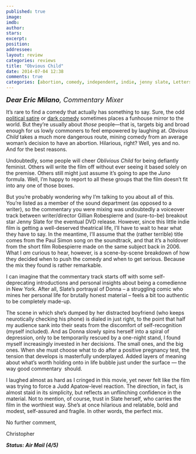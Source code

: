 ```yaml
---
published: true
image: 
imdb: 
author:  
stars: 
excerpt: 
position: 
addressee: 
layout: review
categories: reviews
title: "Obvious Child"
date: 2014-07-04 12:38
comments: true
categories: [abortion, comedy, independent, indie, jenny slate, Letters, short film]
---
```

<div><p><span class="full-image-block ssNonEditable"><span><a href="/letters/2014/7/4/obvious-child.html"><img src="http://rollotomasi73.files.wordpress.com/2014/07/obvious20child.jpg" alt="" /></a></span></span><br /><span style="font-size:130%;"><em><strong>Dear Eric Milano</strong>, Commentary Mixer</em></span></p>
<p>It&rsquo;s rare to find a comedy that actually has something to say. Sure, the odd <a href="/letters/2012/8/13/the-campaign.html">political satire</a> or <a href="/letters/2014/1/7/the-wolf-of-wall-street.html">dark comedy</a> sometimes places a funhouse mirror to the world. But they&rsquo;re usually about <em>those</em> people&mdash;that is, targets big and broad enough for us lowly commoners to feel empowered by laughing at. <em>Obvious Child</em> takes a much more dangerous route, mining comedy from an average woman&rsquo;s decision to have an abortion. Hilarious, right? Well, yes and no. And for the best reasons.</p>
<p>Undoubtedly, some people will cheer <em>Oblivious Child</em> for being defiantly feminist. Others will write the film off without ever seeing it based solely on the premise. Others still might just assume it&rsquo;s going to ape the <em>Juno</em> formula. Well, I&rsquo;m happy to report to all these groups that the film doesn&rsquo;t fit into any one of those boxes.</p>
<p>But you&rsquo;re probably wondering why I&rsquo;m talking to you about all of this. You&rsquo;re listed as a member of the sound department (as opposed to a writer), so the commentary you were mixing was undoubtedly a voiceover track between writer/director Gillian Robespierre and (sure-to-be) breakout star Jenny Slate for the eventual DVD release. However, since this little indie film is getting a well-deserved theatrical life, I&rsquo;ll have to wait to hear what they have to say. In the meantime, I&rsquo;ll assume that the (rather terrible) title comes from the Paul Simon song on the soundtrack, and that it&rsquo;s a holdover from the short film Robespierre made on the same subject back in 2006.&nbsp; What I <em>am</em> curious to hear, however, is a scene-by-scene breakdown of how they decided when to push the comedy and when to get serious. Because the mix they found is rather remarkable.&nbsp;</p>
<p>I can imagine that the commentary track starts off with some self-deprecating introductions and personal insights about being a comedienne in New York. After all, Slate&rsquo;s portrayal of Donna &ndash; a struggling comic who mines her personal life for brutally honest material &ndash; feels a bit too authentic to be completely made-up.</p>
<p>The scene in which she&rsquo;s dumped by her distracted boyfriend (who keeps neurotically checking his phone) is dialed in just right, to the point that half my audience sank into their seats from the discomfort of self-recognition (myself included). And as Donna slowly spins herself into a spiral of depression, only to be temporarily rescued by a one-night stand, I found myself increasingly invested in her decisions. The small ones, and the big ones. When she must choose what to do after a positive pregnancy test, the tension that develops is masterfully underplayed. Added layers of meaning about what&rsquo;s worth holding onto in life bubble just under the surface &mdash; the way good commentary &nbsp;should.&nbsp;</p>
<p>I laughed almost as hard as I cringed in this movie, yet never felt like the film was trying to force a Judd Apatow-level reaction. The direction, in fact, is almost staid in its simplicity, but reflects an unflinching confidence in the material. Not to mention, of course, trust in Slate herself, who carries the film in the worthiest way. She&rsquo;s at once hilarious and relatable, bold and modest, self-assured and fragile. In other words, the perfect mix.</p>
<p>No further comment,</p>
<p>Christopher&nbsp;</p>
<p><strong><em>Status: Air Mail (4/5)</em></strong></p></div>
